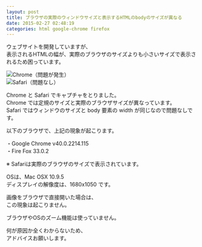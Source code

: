 ```yaml
---
layout: post
title: ブラウザの実際のウィンドウサイズと表示するHTMLのbodyのサイズが異なる
date: 2015-02-27 02:48:19
categories: html google-chrome firefox
---
```

<p>ウェブサイトを開発していますが、<br>
表示されるHTMLの幅が、実際のブラウザのサイズよりも小さいサイズで表示されるため困っています。</p>

<p><img src="https://i.stack.imgur.com/J8vmv.png" alt="Chrome（問題が発生）"><br>
<img src="https://i.stack.imgur.com/GPOAZ.png" alt="Safari（問題なし）"></p>

<p>Chrome と Safari でキャプチャをとりました。<br>
Chrome では定規のサイズと実際のブラウザサイズが異なっています。<br>
Safari ではウィンドウのサイズと body 要素の width が同じなので問題なしです。</p>

<p>以下のブラウザで、上記の現象が起こります。</p>

<p>・Google Chrome v40.0.2214.115<br>
・Fire Fox 33.0.2</p>

<p>※ Safariは実際のブラウザのサイズで表示されています。</p>

<p>OSは、Mac OSX 10.9.5<br>
ディスプレイの解像度は、1680x1050 です。</p>

<p>画像をブラウザで直接開いた場合は、<br>
この現象は起こりません。</p>

<p>ブラウザやOSのズーム機能は使っていません。</p>

<p>何が原因か全くわからないため、<br>
アドバイスお願いします。</p>
